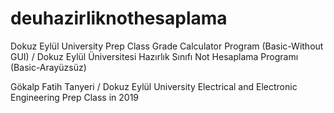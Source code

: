# deuhazirliknothesaplama
 Dokuz Eylül University Prep Class Grade Calculator Program (Basic-Without GUI) / Dokuz Eylül Üniversitesi Hazırlık Sınıfı Not Hesaplama Programı (Basic-Arayüzsüz)
<p> Gökalp Fatih Tanyeri / Dokuz Eylül University Electrical and Electronic Engineering Prep Class in 2019 </p>
